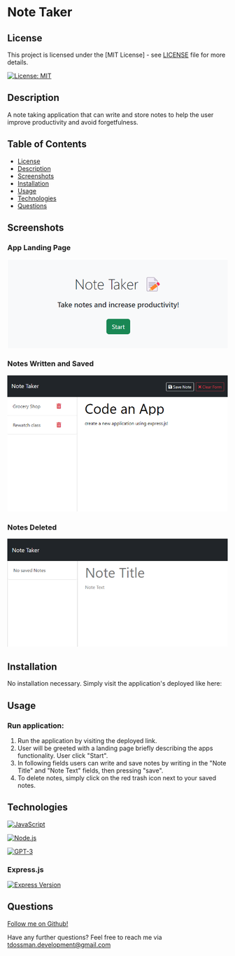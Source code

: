 # Note Taker

## License

This project is licensed under the [MIT License] - see [LICENSE](LICENSE) file for more details.

[![License: MIT](https://img.shields.io/badge/License-MIT-yellow.svg)](https://opensource.org/licenses/MIT)

## Description

A note taking application that can write and store notes to help the user improve productivity and avoid forgetfulness.  

## Table of Contents

- [License](#license)
- [Description](#description)
- [Screenshots](#screenshots)
- [Installation](#installation)
- [Usage](#usage)
- [Technologies](#technologies)
- [Questions](#questions)

## Screenshots
### App Landing Page
![Screenshot 1](./Develop/public/assets/media/NoteTakerSS.png)
### Notes Written and Saved
![Screenshot 2](./Develop/public/assets/media/NoteTakerSS1.png)
### Notes Deleted
![Screenshot 3](./Develop/public/assets/media/NoteTakerSS2.png)

## Installation
No installation necessary.  Simply visit the application's deployed like here: 

## Usage

### Run application:

1. Run the application by visiting the deployed link.
2. User will be greeted with a landing page briefly describing the apps functionality.  User click "Start".
3. In following fields users can write and save notes by writing in the "Note Title" and "Note Text" fields, then pressing "save".
4. To delete notes, simply click on the red trash icon next to your saved notes. 

## Technologies

[![JavaScript](https://img.shields.io/badge/JavaScript-ES6-yellow?style=for-the-badge&logo=javascript)](https://developer.mozilla.org/en-US/docs/Web/JavaScript)

[![Node.js](https://img.shields.io/badge/Node.js-43853D?style=for-the-badge&logo=node.js&logoColor=white)](https://nodejs.org/)

[![GPT-3](https://img.shields.io/badge/GPT--3-4B0082?style=for-the-badge)](https://www.openai.com/)

### Express.js 
[![Express Version](https://img.shields.io/npm/v/express)](https://www.npmjs.com/package/express)


## Questions

[Follow me on Github!](https://github.com/Dossman-thomas)

Have any further questions? Feel free to reach me via tdossman.development@gmail.com
